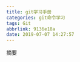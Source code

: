 ```yaml
---
title: git学习手册
categories: git命令学习
tags: Git
abbrlink: 9136e18a
date: 2019-07-07 14:27:57
---
```

摘要
<!--more-->

